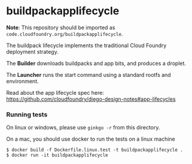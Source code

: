 # buildpackapplifecycle

**Note**: This repository should be imported as `code.cloudfoundry.org/buildpackapplifecycle`.

The buildpack lifecycle implements the traditional Cloud Foundry deployment
strategy.

The **Builder** downloads buildpacks and app bits, and produces a droplet.

The **Launcher** runs the start command using a standard rootfs and
environment.

Read about the app lifecycle spec here: https://github.com/cloudfoundry/diego-design-notes#app-lifecycles

### Running tests

On linux or windows, please use `ginkgo -r` from this directory.

On a mac, you should use docker to run the tests on a linux machine

```
$ docker build -f Dockerfile.linux.test -t buildpackapplifecycle .
$ docker run -it buildpackapplifecycle
```
